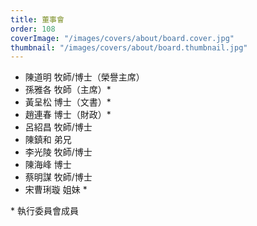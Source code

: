 ```yaml
---
title: 董事會
order: 108
coverImage: "/images/covers/about/board.cover.jpg"
thumbnail: "/images/covers/about/board.thumbnail.jpg"
---
```


- 陳道明 牧師/博士（榮譽主席）
- 孫雅各 牧師（主席）\*
- 黃呈松 博士（文書）\*
- 趙連春 博士（財政）\*
- 呂紹昌 牧師/博士
- 陳鎮和 弟兄
- 李光陵 牧師/博士
- 陳海峰 博士
- 蔡明謀 牧師/博士
- 宋曹琍璇 姐妹 \*

\* 執行委員會成員
